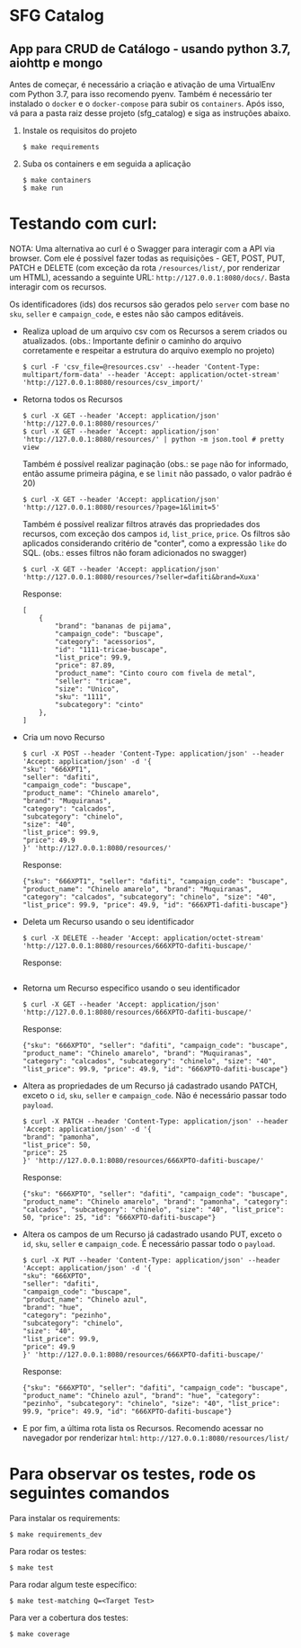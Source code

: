 # SFG Catalog

## App para CRUD de Catálogo - usando python 3.7, aiohttp e mongo

Antes de começar, é necessário a criação e ativação de uma VirtualEnv com Python 3.7, para isso recomendo pyenv.
Também é necessário ter instalado o `docker` e o `docker-compose` para subir os `containers`.
Após isso, vá para a pasta raiz desse projeto (sfg_catalog) e siga as instruções abaixo.

1) Instale os requisitos do projeto

    ```shell
    $ make requirements
    ```

2) Suba os containers e em seguida a aplicação

    ```shell
    $ make containers
    $ make run
    ```


# Testando com curl:

NOTA: Uma alternativa ao curl é o Swagger para interagir com a API via browser. Com ele é possível fazer todas as requisições - GET, POST, PUT, PATCH e DELETE (com exceção da rota `/resources/list/`, por renderizar um HTML), acessando a seguinte URL: ``` http://127.0.0.1:8080/docs/ ```. Basta interagir com os recursos.

Os identificadores (ids) dos recursos são gerados pelo `server` com base no `sku`, `seller` e `campaign_code`, e estes não são campos editáveis.

- Realiza upload de um arquivo csv com os Recursos a serem criados ou atualizados. (obs.: Importante definir o caminho do arquivo corretamente e respeitar a estrutura do arquivo exemplo no projeto)

    ```shell
    $ curl -F 'csv_file=@resources.csv' --header 'Content-Type: multipart/form-data' --header 'Accept: application/octet-stream' 'http://127.0.0.1:8080/resources/csv_import/'
    ```

- Retorna todos os Recursos

    ```shell
    $ curl -X GET --header 'Accept: application/json' 'http://127.0.0.1:8080/resources/'
    $ curl -X GET --header 'Accept: application/json' 'http://127.0.0.1:8080/resources/' | python -m json.tool # pretty view
    ```

    Também é possível realizar paginação (obs.: se `page` não for informado, então assume primeira página, e se `limit` não passado, o valor padrão é 20)

    ```shell
    $ curl -X GET --header 'Accept: application/json' 'http://127.0.0.1:8080/resources/?page=1&limit=5'
    ```

    Também é possível realizar filtros através das propriedades dos recursos, com exceção dos campos `id`, `list_price`, `price`. Os filtros são aplicados considerando critério de "conter", como a expressão `like` do SQL. (obs.: esses filtros não foram adicionados no swagger)

    ```shell
    $ curl -X GET --header 'Accept: application/json' 'http://127.0.0.1:8080/resources/?seller=dafiti&brand=Xuxa'
    ```

    Response:
    ```
    [
        {
            "brand": "bananas de pijama",
            "campaign_code": "buscape",
            "category": "acessorios",
            "id": "1111-tricae-buscape",
            "list_price": 99.9,
            "price": 87.89,
            "product_name": "Cinto couro com fivela de metal",
            "seller": "tricae",
            "size": "Unico",
            "sku": "1111",
            "subcategory": "cinto"
        },
    ]

    ```

- Cria um novo Recurso

    ```shell
    $ curl -X POST --header 'Content-Type: application/json' --header 'Accept: application/json' -d '{
    "sku": "666XPT1",
    "seller": "dafiti",
    "campaign_code": "buscape",
    "product_name": "Chinelo amarelo",
    "brand": "Muquiranas",
    "category": "calcados",
    "subcategory": "chinelo",
    "size": "40",
    "list_price": 99.9,
    "price": 49.9
    }' 'http://127.0.0.1:8080/resources/'
    ```

    Response:
    ```
    {"sku": "666XPT1", "seller": "dafiti", "campaign_code": "buscape", "product_name": "Chinelo amarelo", "brand": "Muquiranas", "category": "calcados", "subcategory": "chinelo", "size": "40", "list_price": 99.9, "price": 49.9, "id": "666XPT1-dafiti-buscape"}
    ```

- Deleta um Recurso usando o seu identificador

    ```shell
    $ curl -X DELETE --header 'Accept: application/octet-stream' 'http://127.0.0.1:8080/resources/666XPTO-dafiti-buscape/'
    ```

    Response:
    ```
    ```

 - Retorna um Recurso especifico usando o seu identificador

    ```shell
    $ curl -X GET --header 'Accept: application/json' 'http://127.0.0.1:8080/resources/666XPTO-dafiti-buscape/'
    ```

    Response:
    ```
    {"sku": "666XPTO", "seller": "dafiti", "campaign_code": "buscape", "product_name": "Chinelo amarelo", "brand": "Muquiranas", "category": "calcados", "subcategory": "chinelo", "size": "40", "list_price": 99.9, "price": 49.9, "id": "666XPTO-dafiti-buscape"}
    ```

- Altera as propriedades de um Recurso já cadastrado usando PATCH, exceto o `id`, `sku`, `seller` e `campaign_code`. Não é necessário passar todo `payload`.

    ```shell
    $ curl -X PATCH --header 'Content-Type: application/json' --header 'Accept: application/json' -d '{
    "brand": "pamonha",
    "list_price": 50,
    "price": 25
    }' 'http://127.0.0.1:8080/resources/666XPTO-dafiti-buscape/'
    ```

    Response:
    ```
    {"sku": "666XPTO", "seller": "dafiti", "campaign_code": "buscape", "product_name": "Chinelo amarelo", "brand": "pamonha", "category": "calcados", "subcategory": "chinelo", "size": "40", "list_price": 50, "price": 25, "id": "666XPTO-dafiti-buscape"}
    ```

- Altera os campos de um Recurso já cadastrado usando PUT, exceto o `id`, `sku`, `seller` e `campaign_code`. É necessário passar todo o `payload`.

    ```shell
    $ curl -X PUT --header 'Content-Type: application/json' --header 'Accept: application/json' -d '{
    "sku": "666XPTO",
    "seller": "dafiti",
    "campaign_code": "buscape",
    "product_name": "Chinelo azul",
    "brand": "hue",
    "category": "pezinho",
    "subcategory": "chinelo",
    "size": "40",
    "list_price": 99.9,
    "price": 49.9
    }' 'http://127.0.0.1:8080/resources/666XPTO-dafiti-buscape/'
    ```

    Response:
    ```
    {"sku": "666XPTO", "seller": "dafiti", "campaign_code": "buscape", "product_name": "Chinelo azul", "brand": "hue", "category": "pezinho", "subcategory": "chinelo", "size": "40", "list_price": 99.9, "price": 49.9, "id": "666XPTO-dafiti-buscape"}
    ```

- E por fim, a última rota lista os Recursos. Recomendo acessar no navegador por renderizar `html`:
    `http://127.0.0.1:8080/resources/list/`

# Para observar os testes, rode os seguintes comandos

Para instalar os requirements:

```shell
$ make requirements_dev
```

Para rodar os testes:

```shell
$ make test
```

Para rodar algum teste específico:

```shell
$ make test-matching Q=<Target Test>
```

Para ver a cobertura dos testes:

```shell
$ make coverage
```